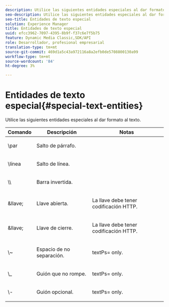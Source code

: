 ```yaml
---
description: Utilice las siguientes entidades especiales al dar formato al texto.
seo-description: Utilice las siguientes entidades especiales al dar formato al texto.
seo-title: Entidades de texto especial
solution: Experience Manager
title: Entidades de texto especial
uuid: efcc3962-7097-4395-8b9f-f37c6e7f5b75
feature: Dynamic Media Classic,SDK/API
role: Desarrollador, profesional empresarial
translation-type: tm+mt
source-git-commit: 469d1a5c43a972116a8a2efb0de5708800130a99
workflow-type: tm+mt
source-wordcount: '84'
ht-degree: 3%

---
```



# Entidades de texto especial{#special-text-entities}

Utilice las siguientes entidades especiales al dar formato al texto.

<table id="table_CFEB845C1B9A475CA52ECDFA9BB59A9D"> 
 <thead> 
  <tr> 
   <th class="entry"> Comando </th> 
   <th class="entry"> Descripción </th> 
   <th class="entry"> Notas </th> 
  </tr> 
 </thead>
 <tbody> 
  <tr> 
   <td> <span class="codeph"> \par</span> </td> 
   <td> <p>Salto de párrafo. </p> </td> 
   <td> <p> </p> </td> 
  </tr> 
  <tr> 
   <td> <span class="codeph"> \línea </span> </td> 
   <td> <p>Salto de línea. </p> </td> 
   <td> <p> </p> </td> 
  </tr> 
  <tr> 
   <td> <span class="codeph"> \\  </span> </td> 
   <td> <p>Barra invertida. </p> </td> 
   <td> <p> </p> </td> 
  </tr> 
  <tr> 
   <td> <span class="codeph"> &amp;llave;  </span> </td> 
   <td> <p>Llave abierta. </p> </td> 
   <td> <p>La llave debe tener codificación HTTP. </p> </td> 
  </tr> 
  <tr> 
   <td> <span class="codeph"> &amp;llave;  </span> </td> 
   <td> <p>Llave de cierre. </p> </td> 
   <td> <p>La llave debe tener codificación HTTP. </p> </td> 
  </tr> 
  <tr> 
   <td> <span class="codeph"> \~  </span> </td> 
   <td> <p>Espacio de no separación. </p> </td> 
   <td> <p><span class="codeph"> textPs=</span> only. </p> </td> 
  </tr> 
  <tr> 
   <td> <span class="codeph"> \_</span> </td> 
   <td> <p>Guión que no rompe. </p> </td> 
   <td> <p><span class="codeph"> textPs=</span> only. </p> </td> 
  </tr> 
  <tr> 
   <td> <span class="codeph"> \-  </span> </td> 
   <td> <p>Guión opcional. </p> </td> 
   <td> <p><span class="codeph"> textPs=</span> only. </p> </td> 
  </tr> 
 </tbody> 
</table>

